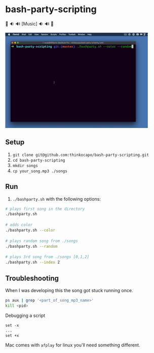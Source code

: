 # bash-party-scripting
:tada: :sound: :loud_sound: [Music] :sound: :loud_sound: :tada:  

<!-- ![gif](bash-party-0.gif | width=250) -->
<img src="./bash-party.gif" width="450" height="300">

## Setup
1. `git clone git@github.com:thinkocapo/bash-party-scripting.git`
2. `cd bash-party-scripting`
3. `mkdir songs`
4. `cp your_song.mp3 ./songs`

## Run
1. `./bashparty.sh` with the following options:
``` bash
# plays first song in the directory
./bashparty.sh

# adds color
./bashparty.sh --color

# plays random song from ./songs
./bashparty.sh --random

# plays 3rd song from ./songs [0,1,2]
./bashparty.sh --index 2
```

## Troubleshooting
When I was developing this the song got stuck running once.
``` bash
ps aux | grep '<part_of_song_mp3_name>'
kill <pid>
```
Debugging a script
```
set -x
...
set +x
```

Mac comes with `afplay` for linux you'll need something different.